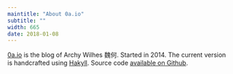 ```yaml
---
maintitle: "About 0a.io"
subtitle: ""
width: 665
date: 2018-01-08
---
```

[0a.io](http://0a.io/) is the blog of Archy Wilhes 魏何. Started in 2014. The current version is handcrafted using [Hakyll](https://jaspervdj.be/hakyll/). Source code [available on Github](https://github.com/arrchyy/0a.io).
